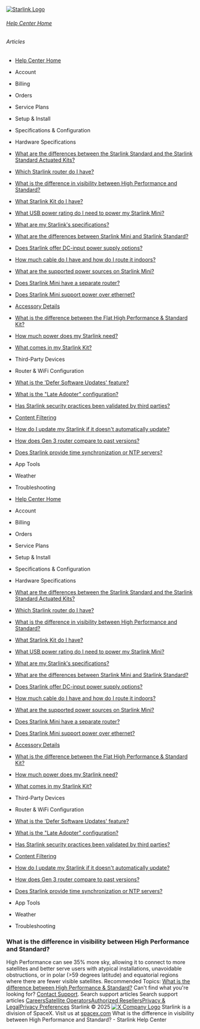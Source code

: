 [![Starlink Logo](https://www.starlink.com/_next/image?url=%2Fassets%2Fimages%2Flogo%2Flogo_white.png&w=3840&q=75)](https://www.starlink.com/support/article/<https:/www.starlink.com/>)
###### [Help Center Home](https://www.starlink.com/support/article/</support>)
###### Articles
  * [Help Center Home](https://www.starlink.com/support/article/</support>)
  * Account
  * Billing
  * Orders
  * Service Plans
  * Setup & Install
  * Specifications & Configuration
  * Hardware Specifications
  * [What are the differences between the Starlink Standard and the Starlink Standard Actuated Kits?](https://www.starlink.com/support/article/</support/article/0dfd853a-c719-74c7-7817-90614c9c82c7>)
  * [Which Starlink router do I have?](https://www.starlink.com/support/article/</support/article/5a09acb1-ac3c-69ed-6cbb-67510cfbf8ce>)
  * [What is the difference in visibility between High Performance and Standard?](https://www.starlink.com/support/article/</support/article/8d01f43e-1074-1373-2a06-d00454668b42>)
  * [What Starlink Kit do I have?](https://www.starlink.com/support/article/</support/article/61d2f65f-85b8-a5b2-9bad-b3c2f27379d6>)
  * [What USB power rating do I need to power my Starlink Mini?](https://www.starlink.com/support/article/</support/article/fba85643-e7fa-4b55-21e5-021422d5701e>)
  * [What are my Starlinkʹs specifications?](https://www.starlink.com/support/article/</support/article/e4aa37dc-190d-fff0-ae37-e7fef731ec24>)
  * [What are the differences between Starlink Mini and Starlink Standard?](https://www.starlink.com/support/article/</support/article/07621adc-9a6f-8f94-6f27-361a78cce37d>)
  * [Does Starlink offer DC-input power supply options?](https://www.starlink.com/support/article/</support/article/d92539dd-f4f6-df83-284a-33cc48fe35b5>)
  * [How much cable do I have and how do I route it indoors? ](https://www.starlink.com/support/article/</support/article/a9ce50c2-5b2e-46d8-2b21-90a7a1713f52>)
  * [What are the supported power sources on Starlink Mini?](https://www.starlink.com/support/article/</support/article/0b2d5227-1db6-0002-ecee-f49d3b516b49>)
  * [Does Starlink Mini have a separate router?](https://www.starlink.com/support/article/</support/article/59a01a40-5538-8205-1f58-a7beebaad6d4>)
  * [Does Starlink Mini support power over ethernet? ](https://www.starlink.com/support/article/</support/article/6ee2d80c-cb4a-3339-9a31-2090666bf634>)
  * [Accessory Details](https://www.starlink.com/support/article/</support/article/32f3734b-a282-6a22-799b-275b6202df3b>)
  * [What is the difference between the Flat High Performance & Standard Kit?](https://www.starlink.com/support/article/</support/article/24882fc1-7706-75f8-85f5-4bae73cb6020>)
  * [How much power does my Starlink need?](https://www.starlink.com/support/article/</support/article/18836c7e-2d97-6153-fe67-c18427bd0558>)
  * [What comes in my Starlink Kit?](https://www.starlink.com/support/article/</support/article/67db861f-7c98-cc54-30ad-a55eb6625b93>)
  * Third-Party Devices
  * Router & WiFi Configuration 
  * [What is the 'Defer Software Updates' feature?](https://www.starlink.com/support/article/</support/article/4331faa0-0edd-274e-6ace-7b3188afb4b4>)
  * [What is the "Late Adopter" configuration?](https://www.starlink.com/support/article/</support/article/219ac7cc-4436-8260-36bc-af0a6765d704>)
  * [Has Starlink security practices been validated by third parties?](https://www.starlink.com/support/article/</support/article/984d0c92-9fac-3036-1138-be0f390829dc>)
  * [Content Filtering](https://www.starlink.com/support/article/</support/article/1542bce8-8fa4-158f-5880-2dd366dec075>)
  * [How do I update my Starlink if it doesn't automatically update?](https://www.starlink.com/support/article/</support/article/44b964f6-a538-d7c1-b893-b02822f444b5>)
  * [How does Gen 3 router compare to past versions?](https://www.starlink.com/support/article/</support/article/f7105c55-8d50-ac74-fb47-210edc350f85>)
  * [Does Starlink provide time synchronization or NTP servers?](https://www.starlink.com/support/article/</support/article/0873e885-831a-9f4e-4808-2838a28f2e69>)
  * App Tools 
  * Weather 
  * Troubleshooting


  * [Help Center Home](https://www.starlink.com/support/article/</support>)
  * Account
  * Billing
  * Orders
  * Service Plans
  * Setup & Install
  * Specifications & Configuration
  * Hardware Specifications
  * [What are the differences between the Starlink Standard and the Starlink Standard Actuated Kits?](https://www.starlink.com/support/article/</support/article/0dfd853a-c719-74c7-7817-90614c9c82c7>)
  * [Which Starlink router do I have?](https://www.starlink.com/support/article/</support/article/5a09acb1-ac3c-69ed-6cbb-67510cfbf8ce>)
  * [What is the difference in visibility between High Performance and Standard?](https://www.starlink.com/support/article/</support/article/8d01f43e-1074-1373-2a06-d00454668b42>)
  * [What Starlink Kit do I have?](https://www.starlink.com/support/article/</support/article/61d2f65f-85b8-a5b2-9bad-b3c2f27379d6>)
  * [What USB power rating do I need to power my Starlink Mini?](https://www.starlink.com/support/article/</support/article/fba85643-e7fa-4b55-21e5-021422d5701e>)
  * [What are my Starlinkʹs specifications?](https://www.starlink.com/support/article/</support/article/e4aa37dc-190d-fff0-ae37-e7fef731ec24>)
  * [What are the differences between Starlink Mini and Starlink Standard?](https://www.starlink.com/support/article/</support/article/07621adc-9a6f-8f94-6f27-361a78cce37d>)
  * [Does Starlink offer DC-input power supply options?](https://www.starlink.com/support/article/</support/article/d92539dd-f4f6-df83-284a-33cc48fe35b5>)
  * [How much cable do I have and how do I route it indoors? ](https://www.starlink.com/support/article/</support/article/a9ce50c2-5b2e-46d8-2b21-90a7a1713f52>)
  * [What are the supported power sources on Starlink Mini?](https://www.starlink.com/support/article/</support/article/0b2d5227-1db6-0002-ecee-f49d3b516b49>)
  * [Does Starlink Mini have a separate router?](https://www.starlink.com/support/article/</support/article/59a01a40-5538-8205-1f58-a7beebaad6d4>)
  * [Does Starlink Mini support power over ethernet? ](https://www.starlink.com/support/article/</support/article/6ee2d80c-cb4a-3339-9a31-2090666bf634>)
  * [Accessory Details](https://www.starlink.com/support/article/</support/article/32f3734b-a282-6a22-799b-275b6202df3b>)
  * [What is the difference between the Flat High Performance & Standard Kit?](https://www.starlink.com/support/article/</support/article/24882fc1-7706-75f8-85f5-4bae73cb6020>)
  * [How much power does my Starlink need?](https://www.starlink.com/support/article/</support/article/18836c7e-2d97-6153-fe67-c18427bd0558>)
  * [What comes in my Starlink Kit?](https://www.starlink.com/support/article/</support/article/67db861f-7c98-cc54-30ad-a55eb6625b93>)
  * Third-Party Devices
  * Router & WiFi Configuration 
  * [What is the 'Defer Software Updates' feature?](https://www.starlink.com/support/article/</support/article/4331faa0-0edd-274e-6ace-7b3188afb4b4>)
  * [What is the "Late Adopter" configuration?](https://www.starlink.com/support/article/</support/article/219ac7cc-4436-8260-36bc-af0a6765d704>)
  * [Has Starlink security practices been validated by third parties?](https://www.starlink.com/support/article/</support/article/984d0c92-9fac-3036-1138-be0f390829dc>)
  * [Content Filtering](https://www.starlink.com/support/article/</support/article/1542bce8-8fa4-158f-5880-2dd366dec075>)
  * [How do I update my Starlink if it doesn't automatically update?](https://www.starlink.com/support/article/</support/article/44b964f6-a538-d7c1-b893-b02822f444b5>)
  * [How does Gen 3 router compare to past versions?](https://www.starlink.com/support/article/</support/article/f7105c55-8d50-ac74-fb47-210edc350f85>)
  * [Does Starlink provide time synchronization or NTP servers?](https://www.starlink.com/support/article/</support/article/0873e885-831a-9f4e-4808-2838a28f2e69>)
  * App Tools 
  * Weather 
  * Troubleshooting


### What is the difference in visibility between High Performance and Standard?
High Performance can see 35% more sky, allowing it to connect to more satellites and better serve users with atypical installations, unavoidable obstructions, or in polar (>59 degrees latitude) and equatorial regions where there are fewer visible satellites.
Recommended Topics:
[What is the difference between High Performance & Standard?](https://www.starlink.com/support/article/<https:/support.starlink.com/?topic=0a454507-d7ec-3cd5-cbde-cb67d31db3ac>)
Can't find what you're looking for? [Contact Support](https://www.starlink.com/support/article/</support/tickets?sourceType=web_article_help_center&sourceValue=8d01f43e-1074-1373-2a06-d00454668b42>).
Search support articles
Search support articles
[Careers](https://www.starlink.com/support/article/<https:/www.spacex.com/careers>)[Satellite Operators](https://www.starlink.com/support/article/<https:/starlink.com/satellite-operators>)[Authorized Resellers](https://www.starlink.com/support/article/<https:/starlink.com/resellers>)[Privacy & Legal](https://www.starlink.com/support/article/<https:/starlink.com/legal>)[Privacy Preferences](https://www.starlink.com/support/article/<>)
Starlink © 2025
[![X Company Logo](https://www.starlink.com/assets/images/icons/x-logo.svg)](https://www.starlink.com/support/article/<https:/twitter.com/Starlink>)
Starlink is a division of SpaceX. Visit us at [spacex.com](https://www.starlink.com/support/article/<https:/www.spacex.com/>)
What is the difference in visibility between High Performance and Standard? - Starlink Help Center
